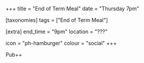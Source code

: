 +++
title = "End of Term Meal"
date = "Thursday 7pm"

[taxonomies]
tags = ["End of Term Meal"]

[extra]
end_time = "9pm"
location = "???"

icon = "ph-hamburger"
colour = "social"
+++

Pub++